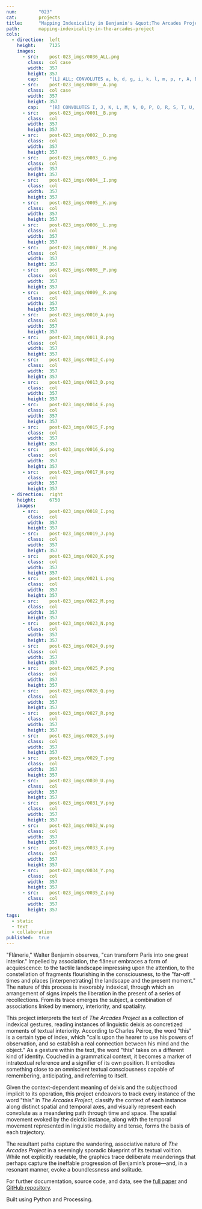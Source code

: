 ```yaml
---
num:        "023"
cat:        projects
title:      "Mapping Indexicality in Benjamin's &quot;The Arcades Project&quot;"
path:       mapping-indexicality-in-the-arcades-project
cols:
  - direction:  left
    height:     7125
    images:
      - src:    post-023_imgs/0036_ALL.png
        class:  col case
        width:  357
        height: 357
        cap:    "[L] ALL; CONVOLUTES a, b, d, g, i, k, l, m, p, r, A, B, C, D, E, F, G, H"
      - src:    post-023_imgs/0000__A.png
        class:  col case
        width:  357
        height: 357
        cap:    "[R] CONVOLUTES I, J, K, L, M, N, O, P, Q, R, S, T, U, V, W, X, Y, Z"
      - src:    post-023_imgs/0001__B.png
        class:  col
        width:  357
        height: 357
      - src:    post-023_imgs/0002__D.png
        class:  col
        width:  357
        height: 357
      - src:    post-023_imgs/0003__G.png
        class:  col
        width:  357
        height: 357
      - src:    post-023_imgs/0004__I.png
        class:  col
        width:  357
        height: 357
      - src:    post-023_imgs/0005__K.png
        class:  col
        width:  357
        height: 357
      - src:    post-023_imgs/0006__L.png
        class:  col
        width:  357
        height: 357
      - src:    post-023_imgs/0007__M.png
        class:  col
        width:  357
        height: 357
      - src:    post-023_imgs/0008__P.png
        class:  col
        width:  357
        height: 357
      - src:    post-023_imgs/0009__R.png
        class:  col
        width:  357
        height: 357
      - src:    post-023_imgs/0010_A.png
        class:  col
        width:  357
        height: 357
      - src:    post-023_imgs/0011_B.png
        class:  col
        width:  357
        height: 357
      - src:    post-023_imgs/0012_C.png
        class:  col
        width:  357
        height: 357
      - src:    post-023_imgs/0013_D.png
        class:  col
        width:  357
        height: 357
      - src:    post-023_imgs/0014_E.png
        class:  col
        width:  357
        height: 357
      - src:    post-023_imgs/0015_F.png
        class:  col
        width:  357
        height: 357
      - src:    post-023_imgs/0016_G.png
        class:  col
        width:  357
        height: 357
      - src:    post-023_imgs/0017_H.png
        class:  col
        width:  357
        height: 357
  - direction:  right
    height:     6750
    images:
      - src:    post-023_imgs/0018_I.png
        class:  col
        width:  357
        height: 357
      - src:    post-023_imgs/0019_J.png
        class:  col
        width:  357
        height: 357
      - src:    post-023_imgs/0020_K.png
        class:  col
        width:  357
        height: 357
      - src:    post-023_imgs/0021_L.png
        class:  col
        width:  357
        height: 357
      - src:    post-023_imgs/0022_M.png
        class:  col
        width:  357
        height: 357
      - src:    post-023_imgs/0023_N.png
        class:  col
        width:  357
        height: 357
      - src:    post-023_imgs/0024_O.png
        class:  col
        width:  357
        height: 357
      - src:    post-023_imgs/0025_P.png
        class:  col
        width:  357
        height: 357
      - src:    post-023_imgs/0026_Q.png
        class:  col
        width:  357
        height: 357
      - src:    post-023_imgs/0027_R.png
        class:  col
        width:  357
        height: 357
      - src:    post-023_imgs/0028_S.png
        class:  col
        width:  357
        height: 357
      - src:    post-023_imgs/0029_T.png
        class:  col
        width:  357
        height: 357
      - src:    post-023_imgs/0030_U.png
        class:  col
        width:  357
        height: 357
      - src:    post-023_imgs/0031_V.png
        class:  col
        width:  357
        height: 357
      - src:    post-023_imgs/0032_W.png
        class:  col
        width:  357
        height: 357
      - src:    post-023_imgs/0033_X.png
        class:  col
        width:  357
        height: 357
      - src:    post-023_imgs/0034_Y.png
        class:  col
        width:  357
        height: 357
      - src:    post-023_imgs/0035_Z.png
        class:  col
        width:  357
        height: 357
tags:
  - static
  - text
  - collaboration
published:  true
---
```

"Flânerie," Walter Benjamin observes, "can transform Paris into one great interior." Impelled by association, the flâneur embraces a form of acquiescence: to the tactile landscape impressing upon the attention, to the constellation of fragments flourishing in the consciousness, to the "far-off times and places [interpenetrating] the landscape and the present moment." The nature of this process is inexorably indexical, through which an arrangement of signs impels the liberation in the present of a series of recollections. From its trace emerges the subject, a combination of associations linked by memory, interiority, and spatiality.

This project interprets the text of _The Arcades Project_ as a collection of indexical gestures, reading instances of linguistic deixis as concretized moments of textual interiority. According to Charles Peirce, the word "this" is a certain type of index, which "calls upon the hearer to use his powers of observation, and so establish a real connection between his mind and the object." As a gesture within the text, the word "this" takes on a different kind of identity. Couched in a grammatical context, it becomes a marker of intratextual reference and a signifier of its own position. It embodies something close to an omniscient textual consciousness capable of remembering, anticipating, and referring to itself. 

Given the context-dependent meaning of deixis and the subjecthood implicit to its operation, this project endeavors to track every instance of the word "this" in _The Arcades Project_, classify the context of each instance along distinct spatial and temporal axes, and visually represent each convolute as a meandering path through time and space. The spatial movement evoked by the deictic instance, along with the temporal movement represented in linguistic modality and tense, forms the basis of each trajectory.

The resultant paths capture the wandering, associative nature of _The Arcades Project_ in a seemingly sporadic blueprint of its textual volition. While not explicitly readable, the graphics trace deliberate meanderings that perhaps capture the ineffable progression of Benjamin’s prose&mdash;and, in a resonant manner, evoke a boundlessness and solitude.

For further documentation, source code, and data, see the [full paper](../images/post-023_imgs/Y2015004_PAPER.pdf) and [GitHub repository]("https://github.com/emilyfuhrman/Y2015004").

Built using Python and Processing. 
